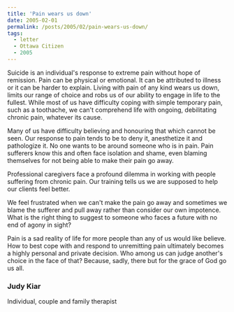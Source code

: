 ```yaml
---
title: 'Pain wears us down'
date: 2005-02-01
permalink: /posts/2005/02/pain-wears-us-down/
tags:
  - letter
  - Ottawa Citizen
  - 2005
---
```


Suicide is an individual's response to extreme pain without hope of remission. Pain can be physical or emotional. It can be attributed to illness or it can be harder to explain. Living with pain of any kind wears us down, limits our range of choice and robs us of our ability to engage in life to the fullest. While most of us have difficulty coping with simple temporary pain, such as a toothache, we can't comprehend life with ongoing, debilitating chronic pain, whatever its cause.

Many of us have difficulty believing and honouring that which cannot be seen. Our response to pain tends to be to deny it, anesthetize it and pathologize it. No one wants to be around someone who is in pain. Pain sufferers know this and often face isolation and shame, even blaming themselves for not being able to make their pain go away.

Professional caregivers face a profound dilemma in working with people suffering from chronic pain. Our training tells us we are supposed to help our clients feel better.

We feel frustrated when we can't make the pain go away and sometimes we blame the sufferer and pull away rather than consider our own impotence. What is the right thing to suggest to someone who faces a future with no end of agony in sight?

Pain is a sad reality of life for more people than any of us would like believe. How to best cope with and respond to unremitting pain ultimately becomes a highly personal and private decision. Who among us can judge another's choice in the face of that? Because, sadly, there but for the grace of God go us all.

### Judy Kiar
Individual, couple and family therapist


